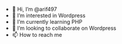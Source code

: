 - 👋 Hi, I’m @arif497
- 👀 I’m interested in Wordpress
- 🌱 I’m currently learning PHP
- 💞️ I’m looking to collaborate on Wordpress 
- 📫 How to reach me 
<!---
arif497/arif497 is a ✨ special ✨ repository because its `README.md` (this file) appears on your GitHub profile.
You can click the Preview link to take a look at your changes.
--->
